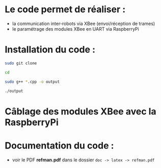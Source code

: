# Le code permet de réaliser :

- la communication inter-robots via XBee (envoi/réception de trames)
- le paramétrage des modules XBee en UART via RaspberryPi


# Installation du code :

```bash
sudo git clone 

cd 

sudo g++ *.cpp -o output

./output

```

# Câblage des modules XBee avec la RaspberryPi


# Documentation du code :

- voir le PDF **refman.pdf** dans le dossier `doc -> latex -> refman.pdf`
